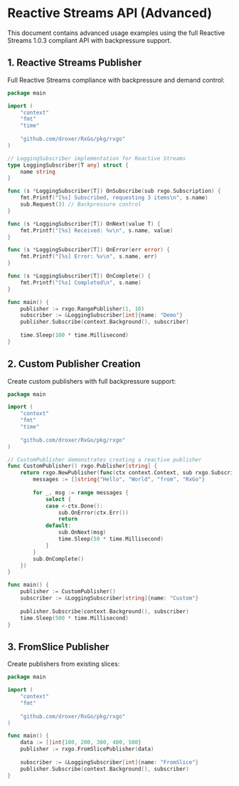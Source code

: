 # Reactive Streams API (Advanced)

This document contains advanced usage examples using the full Reactive Streams 1.0.3 compliant API with backpressure support.

## 1. Reactive Streams Publisher

Full Reactive Streams compliance with backpressure and demand control:

```go
package main

import (
    "context"
    "fmt"
    "time"
    
    "github.com/droxer/RxGo/pkg/rxgo"
)

// LoggingSubscriber implementation for Reactive Streams
type LoggingSubscriber[T any] struct {
    name string
}

func (s *LoggingSubscriber[T]) OnSubscribe(sub rxgo.Subscription) {
    fmt.Printf("[%s] Subscribed, requesting 3 items\n", s.name)
    sub.Request(3) // Backpressure control
}

func (s *LoggingSubscriber[T]) OnNext(value T) {
    fmt.Printf("[%s] Received: %v\n", s.name, value)
}

func (s *LoggingSubscriber[T]) OnError(err error) {
    fmt.Printf("[%s] Error: %v\n", s.name, err)
}

func (s *LoggingSubscriber[T]) OnComplete() {
    fmt.Printf("[%s] Completed\n", s.name)
}

func main() {
    publisher := rxgo.RangePublisher(1, 10)
    subscriber := &LoggingSubscriber[int]{name: "Demo"}
    publisher.Subscribe(context.Background(), subscriber)
    
    time.Sleep(100 * time.Millisecond)
}
```

## 2. Custom Publisher Creation

Create custom publishers with full backpressure support:

```go
package main

import (
    "context"
    "fmt"
    "time"
    
    "github.com/droxer/RxGo/pkg/rxgo"
)

// CustomPublisher demonstrates creating a reactive publisher
func CustomPublisher() rxgo.Publisher[string] {
    return rxgo.NewPublisher(func(ctx context.Context, sub rxgo.SubscriberReactive[string]) {
        messages := []string{"Hello", "World", "from", "RxGo"}
        
        for _, msg := range messages {
            select {
            case <-ctx.Done():
                sub.OnError(ctx.Err())
                return
            default:
                sub.OnNext(msg)
                time.Sleep(50 * time.Millisecond)
            }
        }
        sub.OnComplete()
    })
}

func main() {
    publisher := CustomPublisher()
    subscriber := &LoggingSubscriber[string]{name: "Custom"}
    
    publisher.Subscribe(context.Background(), subscriber)
    time.Sleep(500 * time.Millisecond)
}
```

## 3. FromSlice Publisher

Create publishers from existing slices:

```go
package main

import (
    "context"
    "fmt"
    
    "github.com/droxer/RxGo/pkg/rxgo"
)

func main() {
    data := []int{100, 200, 300, 400, 500}
    publisher := rxgo.FromSlicePublisher(data)
    
    subscriber := &LoggingSubscriber[int]{name: "FromSlice"}
    publisher.Subscribe(context.Background(), subscriber)
}
```
